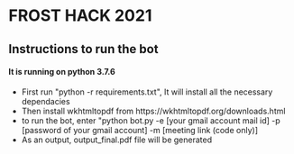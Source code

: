 
# FROST HACK 2021

## Instructions to run the bot
#### It is running on python 3.7.6

<ul>
  <li> First run "python -r requirements.txt", It will install all the necessary dependacies </li>
  <li> Then install wkhtmltopdf from https://wkhtmltopdf.org/downloads.html </li>
  <li> to run the bot, enter "python bot.py -e [your gmail account mail id] -p [password of your gmail account] -m [meeting link (code only)] </li>
  <li> As an output, output_final.pdf file will be generated </li>
</ul>
